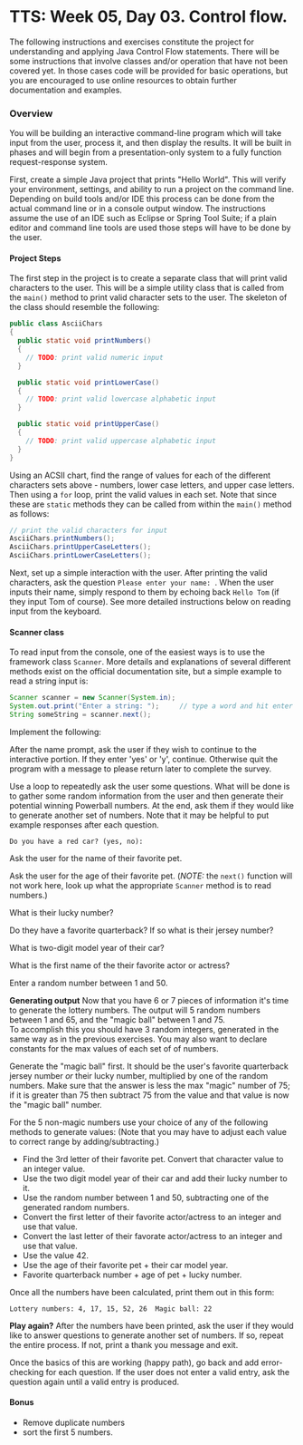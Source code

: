# TTS: Week 05, Day 03. Control flow.

The following instructions and exercises constitute the project for understanding and applying Java Control Flow statements.  There will be some instructions that involve classes and/or operation that have not been covered yet.  In those cases code will be provided for basic operations, but you are encouraged to use online resources to obtain further documentation and examples.  

### Overview
You will be building an interactive command-line program which will take input from the user, process it, and then display the results.  It will be built in phases and will begin from a presentation-only system to a fully function request-response system.  

First, create a simple Java project that prints "Hello World".  This will verify your environment, settings, and ability to run a project on the command line.  Depending on build tools and/or IDE this process can be done from the actual command line or in a console output window.  The instructions assume the use of an IDE such as Eclipse or Spring Tool Suite; if a plain editor and command line tools are used those steps will have to be done by the user.  

#### Project Steps
The first step in the project is to create a separate class that will print valid characters to the user.  This will be a simple utility class that is called from the `main()` method to print valid character sets to the user.  The skeleton of the class should resemble the following:
```java
public class AsciiChars 
{
  public static void printNumbers()
  {
    // TODO: print valid numeric input
  }

  public static void printLowerCase()
  {
    // TODO: print valid lowercase alphabetic input
  }

  public static void printUpperCase()
  {
    // TODO: print valid uppercase alphabetic input
  }
}
```
Using an ACSII chart, find the range of values for each of the different characters sets above - numbers, lower case letters, and upper case letters.  Then using a `for` loop, print the valid values in each set. Note that since these are `static` methods they can be called from within the `main()` method as follows:
```java
// print the valid characters for input
AsciiChars.printNumbers();
AsciiChars.printUpperCaseLetters();
AsciiChars.printLowerCaseLetters();
```

Next, set up a simple interaction with the user.  After printing the valid characters, ask the question `Please enter your name: `.  When the user inputs their name, simply respond to them by echoing back `Hello Tom` (if they input Tom of course). See more detailed instructions below on reading input from the keyboard.

#### Scanner class
To read input from the console, one of the easiest ways is to use the framework class `Scanner`. More details and explanations of several different methods exist on the official documentation site, but a simple example to read a string input is:
```java
Scanner scanner = new Scanner(System.in);
System.out.print("Enter a string: ");     // type a word and hit enter
String someString = scanner.next();
```

Implement the following:  

After the name prompt, ask the user if they wish to continue to the interactive portion. If they enter 'yes' or 'y', continue.  Otherwise quit the program with a message to please return later to complete the survey.  

Use a loop to repeatedly ask the user some questions. What will be done is to gather some random information from the user and then generate their potential winning Powerball numbers.  At the end, ask them if they would like to generate another set of numbers.  Note that it may be helpful to put example responses after each question.  
```
Do you have a red car? (yes, no):
```

Ask the user for the name of their favorite pet.  

Ask the user for the age of their favorite pet. (*NOTE:* the `next()` function will not work here, look up what the appropriate `Scanner` method is to read numbers.)  

What is their lucky number?

Do they have a favorite quarterback?  If so what is their jersey number?  

What is two-digit model year of their car?

What is the first name of the their favorite actor or actress?  

Enter a random number between 1 and 50.

**Generating output** 
Now that you have 6 or 7 pieces of information it's time to generate the lottery numbers.  The output will 5 random numbers between 1 and 65, and the "magic ball" between 1 and 75.  
To accomplish this you should have 3 random integers, generated in the same way as in the previous exercises.  You may also want to declare constants for the max values of each set of of numbers.   

Generate the "magic ball" first.  It should be the user's favorite quarterback jersey number *or* their lucky number, multiplied by one of the random numbers.  Make sure that the answer is less the max "magic" number of 75; if it is greater than 75 then subtract 75 from the value and that value is now the "magic ball" number.  

For the 5 non-magic numbers use your choice of any of the following methods to generate values: (Note that you may have to adjust each value to correct range by adding/subtracting.)
* Find the 3rd letter of their favorite pet.  Convert that character value to an integer value.
* Use the two digit model year of their car and add their lucky number to it.
* Use the random number between 1 and 50, subtracting one of the generated random numbers.
* Convert the first letter of their favorite actor/actress to an integer and use that value.
* Convert the last letter of their favorate actor/actress to an integer and use that value.
* Use the value 42.
* Use the age of their favorite pet + their car model year.
* Favorite quarterback number + age of pet + lucky number.

Once all the numbers have been calculated, print them out in this form:
```
Lottery numbers: 4, 17, 15, 52, 26  Magic ball: 22
```

**Play again?**
After the numbers have been printed, ask the user if they would like to answer questions to generate another set of numbers.  If so, repeat the entire process.  If not, print a thank you message and exit.  


Once the basics of this are working (happy path), go back and add error-checking for each question.  If the user does not enter a valid entry, ask the question again until a valid entry is produced.

#### Bonus
* Remove duplicate numbers
* sort the first 5 numbers.


